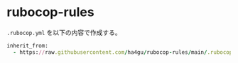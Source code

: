 # rubocop-rules

`.rubocop.yml` を以下の内容で作成する。

```ruby
inherit_from:
  - https://raw.githubusercontent.com/ha4gu/rubocop-rules/main/.rubocop.yml
```
